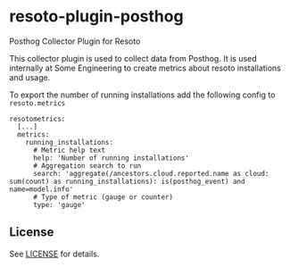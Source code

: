 # resoto-plugin-posthog
Posthog Collector Plugin for Resoto

This collector plugin is used to collect data from Posthog. It is used internally at Some Engineering to create metrics about resoto installations and usage.

To export the number of running installations add the following config to `resoto.metrics`
```
resotometrics:
  [...]
  metrics:
    running_installations:
      # Metric help text
      help: 'Number of running installations'
      # Aggregation search to run
      search: 'aggregate(/ancestors.cloud.reported.name as cloud: sum(count) as running_installations): is(posthog_event) and name=model.info'
      # Type of metric (gauge or counter)
      type: 'gauge'
```
## License
See [LICENSE](../../LICENSE) for details.
